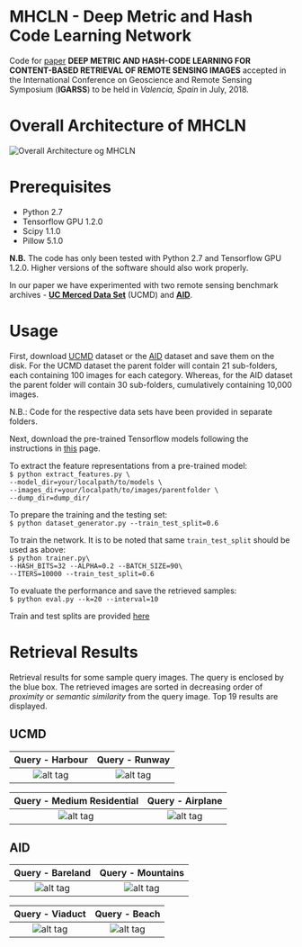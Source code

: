# MHCLN - Deep Metric and Hash Code Learning Network

Code for [paper](https://www.igarss2018.org/Papers/viewpapers.asp?papernum=3006) 
**DEEP METRIC AND HASH-CODE LEARNING FOR CONTENT-BASED RETRIEVAL OF REMOTE SENSING IMAGES** 
accepted in the International Conference on Geoscience and Remote Sensing Symposium (**IGARSS**) 
to be held in *Valencia, Spain* in July, 2018.

# Overall Architecture of MHCLN

![Overall Architecture og MHCLN](./UCMD/imgs/overview_mhcln.png)

# Prerequisites
- Python 2.7
- Tensorflow GPU 1.2.0
- Scipy 1.1.0
- Pillow 5.1.0

**N.B.** The code has only been tested with Python 2.7 and Tensorflow GPU 1.2.0. Higher versions of the software should also work properly.

In our paper we have experimented with two remote sensing benchmark archives - [**UC Merced Data Set**](http://weegee.vision.ucmerced.edu/datasets/landuse.html) (UCMD) and [**AID**](https://arxiv.org/abs/1608.05167).  

# Usage
First, download [UCMD](http://weegee.vision.ucmerced.edu/datasets/landuse.html) dataset or the [AID](https://1drv.ms/u/s!AthY3vMZmuxChNR0Co7QHpJ56M-SvQ) dataset and save them on the disk. For the UCMD dataset the parent folder will contain 21 sub-folders, each containing 100 images for each category. Whereas, for the AID dataset the parent folder will contain 30 sub-folders, cumulatively containing 10,000 images.

N.B.: Code for the respective data sets have been provided in separate folders.

Next, download the pre-trained Tensorflow models following the instructions in [this](https://www.tensorflow.org/tutorials/image_recognition) page.

To extract the feature representations from a pre-trained model:  <br>
  `$ python extract_features.py \`  
    `--model_dir=your/localpath/to/models \`  
    `--images_dir=your/localpath/to/images/parentfolder \`  
    `--dump_dir=dump_dir/`  

To prepare the training and the testing set: <br>
  `$ python dataset_generator.py --train_test_split=0.6`
  
To train the network. It is to be noted that same `train_test_split` should be used as above: <br>
  `$ python trainer.py\`  
  `--HASH_BITS=32 --ALPHA=0.2 --BATCH_SIZE=90\`  
  `--ITERS=10000 --train_test_split=0.6`

To evaluate the performance and save the retrieved samples:<br>
  `$ python eval.py --k=20 --interval=10`

Train and test splits are provided [here](https://drive.google.com/open?id=13D3zrX0D0vr4Uz6aiZ9H9bsBr6No3vbm)
# Retrieval Results  
Retrieval results for some sample query images. The query is enclosed by the blue box. The retrieved images are sorted in decreasing order of *proximity* or *semantic similarity* from the query image. Top 19 results are displayed.  

## UCMD  

Query - Harbour             |  Query - Runway 
:-------------------------:|:-------------------------:
![alt tag](./UCMD/imgs/sample_230.png)  |  ![alt tag](./UCMD/imgs/sample_460.png)  

Query - Medium Residential             |  Query - Airplane 
:-------------------------:|:-------------------------:
![alt tag](./UCMD/imgs/sample_560.png)  |  ![alt tag](./UCMD/imgs/sample_760.png)  

## AID  

Query - Bareland             |  Query - Mountains 
:-------------------------:|:-------------------------:
![alt tag](./AID/imgs/sample_199.png)  |  ![alt tag](./AID/imgs/sample_1999.png)  

Query - Viaduct             |  Query - Beach 
:-------------------------:|:-------------------------:
![alt tag](./AID/imgs/sample_3899.png)  |  ![alt tag](./AID/imgs/sample_399.png)
